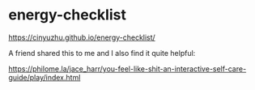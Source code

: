 # energy-checklist
https://cinyuzhu.github.io/energy-checklist/

A friend shared this to me and I also find it quite helpful:

https://philome.la/jace_harr/you-feel-like-shit-an-interactive-self-care-guide/play/index.html
